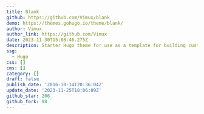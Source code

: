 ```yaml
---
title: Blank
github: https://github.com/Vimux/blank
demo: https://themes.gohugo.io/theme/blank/
author: Vimux
author_link: https://github.com/Vimux
date: 2023-11-30T15:08:46.275Z
description: Starter Hugo theme for use as a template for building custom themes
ssg:
  - Hugo
css: []
cms: []
category: []
draft: false
publish_date: '2016-10-14T20:36:04Z'
update_date: '2023-11-25T18:06:09Z'
github_star: 206
github_fork: 98
---
```

